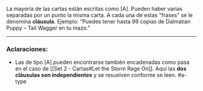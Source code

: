 La mayoría de las cartas están escritas como [A].  Pueden haber varias separadas por un punto la misma carta. A cada una de estas "frases" se le denomina **cláusula**.
    Ejemplo: “Puedes tener hasta 99 copias de Dalmatian Puppy – Tail Wagger en tu mazo.”

---
### Aclaraciones:
- Las de tipo [A] pueden encontrarse también encadenadas como pasa en el caso de [[Set 2 - Cartas#Let the Storm Rage On]]. Aquí las **dos cláusulas son independientes** y se resuelven conforme se leen. 
#a-type